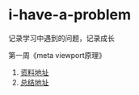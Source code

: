 # i-have-a-problem
记录学习中遇到的问题，记录成长

第一周《meta viewport原理》
1. [资料地址](https://github.com/mynane/i-have-a-problem/issues/1)
2. [总结地址](https://github.com/mynane/i-have-a-problem/blob/master/01.meta%20viewport%E5%8E%9F%E7%90%86.md)
